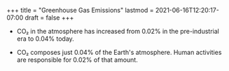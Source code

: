 +++
title = "Greenhouse Gas Emissions"
lastmod = 2021-06-16T12:20:17-07:00
draft = false
+++

-   CO₂ in the atmosphere has increased from 0.02% in the pre-industrial era to 0.04% today.

-   CO₂ composes just 0.04% of the Earth's atmosphere. Human activities are responsible for 0.02% of that amount.
